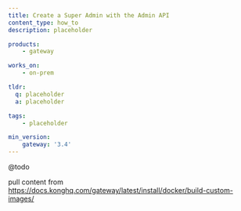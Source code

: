 ```yaml
---
title: Create a Super Admin with the Admin API
content_type: how_to
description: placeholder

products:
    - gateway

works_on:
    - on-prem

tldr: 
  q: placeholder
  a: placeholder

tags:
    - placeholder

min_version:
    gateway: '3.4'
---
```



@todo

pull content from https://docs.konghq.com/gateway/latest/install/docker/build-custom-images/